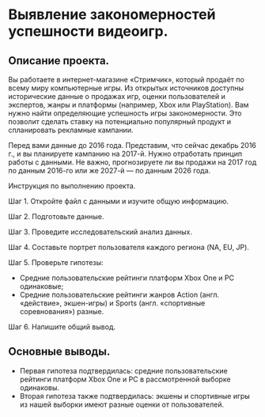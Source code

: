 # Выявление закономерностей успешности видеоигр.

## Описание проекта.
Вы работаете в интернет-магазине «Стримчик», который продаёт по всему миру компьютерные игры. Из открытых источников доступны исторические данные о продажах игр, оценки пользователей и экспертов, жанры и платформы (например, Xbox или PlayStation). Вам нужно найти определяющие успешность игры закономерности. Это позволит сделать ставку на потенциально популярный продукт и спланировать рекламные кампании.


Перед вами данные до 2016 года. Представим, что сейчас декабрь 2016 г., и вы планируете кампанию на 2017-й. Нужно отработать принцип работы с данными. Не важно, прогнозируете ли вы продажи на 2017 год по данным 2016-го или же 2027-й — по данным 2026 года.


Инструкция по выполнению проекта.

Шаг 1. Откройте файл с данными и изучите общую информацию.


Шаг 2. Подготовьте данные.


Шаг 3. Проведите исследовательский анализ данных.


Шаг 4. Составьте портрет пользователя каждого региона (NA, EU, JP).


Шаг 5. Проверьте гипотезы:


 - Средние пользовательские рейтинги платформ Xbox One и PC одинаковые;
 - Средние пользовательские рейтинги жанров Action (англ. «действие», экшен-игры) и Sports (англ. «спортивные соревнования») разные.


Шаг 6. Напишите общий вывод.

## Основные выводы.

- Первая гипотеза подтвердилась: cредние пользовательские рейтинги платформ Xbox One и PC в рассмотренной выборке одинаковы.
- Вторая гипотеза также подтвердилась: экшены и спортивные игры из нашей выборки имеют разные оценки от пользователей. 
